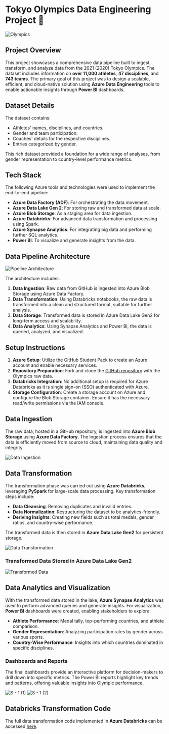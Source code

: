 # Tokyo Olympics Data Engineering Project 🏅

![Olympics](https://github.com/vedanthv/data-engineering-projects/assets/44313631/d8ddf328-5010-4e41-8dc4-5e695def87e3)

## Project Overview

This project showcases a comprehensive data pipeline built to ingest, transform, and analyze data from the 2021 (2020) Tokyo Olympics. The dataset includes information on **over 11,000 athletes**, **47 disciplines**, and **743 teams**. The primary goal of this project was to design a scalable, efficient, and cloud-native solution using **Azure Data Engineering** tools to enable actionable insights through **Power BI** dashboards.

## Dataset Details

The dataset contains:
- Athletes' names, disciplines, and countries.
- Gender and team participation.
- Coaches' details for the respective disciplines.
- Entries categorized by gender.

This rich dataset provided a foundation for a wide range of analyses, from gender representation to country-level performance metrics.

## Tech Stack

The following Azure tools and technologies were used to implement the end-to-end pipeline:
- **Azure Data Factory (ADF)**: For orchestrating the data movement.
- **Azure Data Lake Gen 2**: For storing raw and transformed data at scale.
- **Azure Blob Storage**: As a staging area for data ingestion.
- **Azure Databricks**: For advanced data transformation and processing using Spark.
- **Azure Synapse Analytics**: For integrating big data and performing further SQL analytics.
- **Power BI**: To visualize and generate insights from the data.

## Data Pipeline Architecture

![Pipeline Architecture](https://github.com/vedanthv/data-engineering-projects/assets/44313631/d0eeb64e-b6c9-40c8-bfde-413981d5fe0e)

The architecture includes:
1. **Data Ingestion**: Raw data from GitHub is ingested into Azure Blob Storage using Azure Data Factory.
2. **Data Transformation**: Using Databricks notebooks, the raw data is transformed into a clean and structured format, suitable for further analysis.
3. **Data Storage**: Transformed data is stored in Azure Data Lake Gen2 for long-term access and scalability.
4. **Data Analytics**: Using Synapse Analytics and Power BI, the data is queried, analyzed, and visualized.

## Setup Instructions

1. **Azure Setup**: Utilize the GitHub Student Pack to create an Azure account and enable necessary services.
2. **Repository Preparation**: Fork and clone the [GitHub repository](https://github.com/Rahul-Patel321/Tokyo-Olympic-azure-data-engineeering-project/tree/main/datasets) with the Olympics raw data.
3. **Databricks Integration**: No additional setup is required for Azure Databricks as it is single sign-on (SSO) authenticated with Azure.
4. **Storage Configuration**: Create a storage account on Azure and configure the Blob Storage container. Ensure it has the necessary read/write permissions via the IAM console.

## Data Ingestion

The raw data, hosted in a GitHub repository, is ingested into **Azure Blob Storage** using **Azure Data Factory**. The ingestion process ensures that the data is efficiently moved from source to cloud, maintaining data quality and integrity.

![Data Ingestion](https://github.com/vedanthv/data-engineering-projects/assets/44313631/e432b1af-4513-402e-865e-430404046de1)

## Data Transformation

The transformation phase was carried out using **Azure Databricks**, leveraging **PySpark** for large-scale data processing. Key transformation steps include:
- **Data Cleansing**: Removing duplicates and invalid entries.
- **Data Normalization**: Restructuring the dataset to be analytics-friendly.
- **Deriving Insights**: Creating new fields such as total medals, gender ratios, and country-wise performance.

The transformed data is then stored in **Azure Data Lake Gen2** for persistent storage.

![Data Transformation](https://github.com/vedanthv/data-engineering-projects/assets/44313631/05cbdf20-926c-4c67-a046-ec6f8ea2ed60)

### Transformed Data Stored in Azure Data Lake Gen2

![Transformed Data](https://github.com/vedanthv/data-engineering-projects/assets/44313631/6003970a-dd0b-45e7-80d9-696b64b4774b)

## Data Analytics and Visualization

With the transformed data stored in the lake, **Azure Synapse Analytics** was used to perform advanced queries and generate insights. For visualization, **Power BI** dashboards were created, enabling stakeholders to explore:
- **Athlete Performance**: Medal tally, top-performing countries, and athlete comparison.
- **Gender Representation**: Analyzing participation rates by gender across various sports.
- **Country-Wise Performance**: Insights into which countries dominated in specific disciplines.

### Dashboards and Reports

The final dashboards provide an interactive platform for decision-makers to drill down into specific metrics. The Power BI reports highlight key trends and patterns, offering valuable insights into Olympic performance.

![S - 1 (1)](https://github.com/user-attachments/assets/ba5dd66a-2096-44ab-b987-3ac8b577ded7)
![S - 1 (2)](https://github.com/user-attachments/assets/47199587-7c9b-4c26-ba86-d235900bc737)



## Databricks Transformation Code

The full data transformation code implemented in **Azure Databricks** can be accessed [here](https://github.com/Rahul-Patel321/Tokyo-Olympic-azure-data-engineeering-project/blob/main/Tokyo%20Olympic%20Transformation.ipynb).
